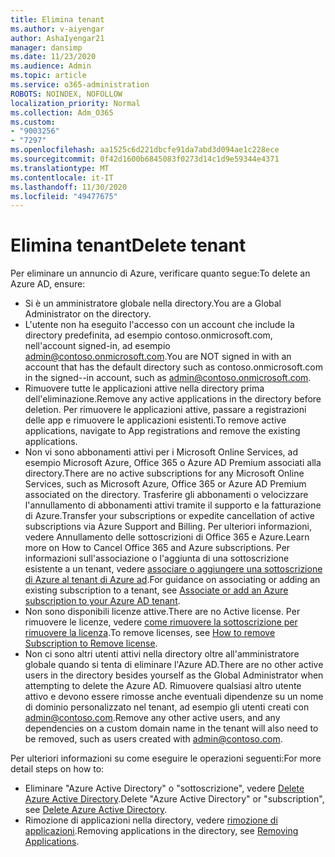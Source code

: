 ```yaml
---
title: Elimina tenant
ms.author: v-aiyengar
author: AshaIyengar21
manager: dansimp
ms.date: 11/23/2020
ms.audience: Admin
ms.topic: article
ms.service: o365-administration
ROBOTS: NOINDEX, NOFOLLOW
localization_priority: Normal
ms.collection: Adm_O365
ms.custom:
- "9003256"
- "7297"
ms.openlocfilehash: aa1525c6d221dbcfe91da7abd3d094ae1c228ece
ms.sourcegitcommit: 0f42d1600b6845083f0273d14c1d9e59344e4371
ms.translationtype: MT
ms.contentlocale: it-IT
ms.lasthandoff: 11/30/2020
ms.locfileid: "49477675"
---
```

# <a name="delete-tenant"></a><span data-ttu-id="fe420-102">Elimina tenant</span><span class="sxs-lookup"><span data-stu-id="fe420-102">Delete tenant</span></span>

<span data-ttu-id="fe420-103">Per eliminare un annuncio di Azure, verificare quanto segue:</span><span class="sxs-lookup"><span data-stu-id="fe420-103">To delete an Azure AD, ensure:</span></span>
- <span data-ttu-id="fe420-104">Si è un amministratore globale nella directory.</span><span class="sxs-lookup"><span data-stu-id="fe420-104">You are a Global Administrator on the directory.</span></span>
- <span data-ttu-id="fe420-105">L'utente non ha eseguito l'accesso con un account che include la directory predefinita, ad esempio contoso.onmicrosoft.com, nell'account signed-in, ad esempio admin@contoso.onmicrosoft.com.</span><span class="sxs-lookup"><span data-stu-id="fe420-105">You are NOT signed in with an account that has the default directory such as contoso.onmicrosoft.com in the signed--in account, such as admin@contoso.onmicrosoft.com.</span></span>
- <span data-ttu-id="fe420-106">Rimuovere tutte le applicazioni attive nella directory prima dell'eliminazione.</span><span class="sxs-lookup"><span data-stu-id="fe420-106">Remove any active applications in the directory before deletion.</span></span> <span data-ttu-id="fe420-107">Per rimuovere le applicazioni attive, passare a registrazioni delle app e rimuovere le applicazioni esistenti.</span><span class="sxs-lookup"><span data-stu-id="fe420-107">To remove active applications, navigate to App registrations and remove the existing applications.</span></span>
- <span data-ttu-id="fe420-108">Non vi sono abbonamenti attivi per i Microsoft Online Services, ad esempio Microsoft Azure, Office 365 o Azure AD Premium associati alla directory.</span><span class="sxs-lookup"><span data-stu-id="fe420-108">There are no active subscriptions for any Microsoft Online Services, such as Microsoft Azure, Office 365 or Azure AD Premium associated on the directory.</span></span> <span data-ttu-id="fe420-109">Trasferire gli abbonamenti o velocizzare l'annullamento di abbonamenti attivi tramite il supporto e la fatturazione di Azure.</span><span class="sxs-lookup"><span data-stu-id="fe420-109">Transfer your subscriptions or expedite cancellation of active subscriptions via Azure Support and Billing.</span></span> <span data-ttu-id="fe420-110">Per ulteriori informazioni, vedere Annullamento delle sottoscrizioni di Office 365 e Azure.</span><span class="sxs-lookup"><span data-stu-id="fe420-110">Learn more on How to Cancel Office 365 and Azure subscriptions.</span></span> <span data-ttu-id="fe420-111">Per informazioni sull'associazione o l'aggiunta di una sottoscrizione esistente a un tenant, vedere [associare o aggiungere una sottoscrizione di Azure al tenant di Azure ad](https://docs.microsoft.com/azure/active-directory/fundamentals/active-directory-how-subscriptions-associated-directory).</span><span class="sxs-lookup"><span data-stu-id="fe420-111">For guidance on associating or adding an existing subscription to a tenant, see [Associate or add an Azure subscription to your Azure AD tenant](https://docs.microsoft.com/azure/active-directory/fundamentals/active-directory-how-subscriptions-associated-directory).</span></span>
- <span data-ttu-id="fe420-112">Non sono disponibili licenze attive.</span><span class="sxs-lookup"><span data-stu-id="fe420-112">There are no Active license.</span></span> <span data-ttu-id="fe420-113">Per rimuovere le licenze, vedere [come rimuovere la sottoscrizione per rimuovere la licenza](https://docs.microsoft.com/azure/active-directory/enterprise-users/directory-delete-howto#delete-a-subscription).</span><span class="sxs-lookup"><span data-stu-id="fe420-113">To remove licenses, see [How to remove Subscription to Remove license](https://docs.microsoft.com/azure/active-directory/enterprise-users/directory-delete-howto#delete-a-subscription).</span></span>
- <span data-ttu-id="fe420-114">Non ci sono altri utenti attivi nella directory oltre all'amministratore globale quando si tenta di eliminare l'Azure AD.</span><span class="sxs-lookup"><span data-stu-id="fe420-114">There are no other active users in the directory besides yourself as the Global Administrator when attempting to delete the Azure AD.</span></span> <span data-ttu-id="fe420-115">Rimuovere qualsiasi altro utente attivo e devono essere rimosse anche eventuali dipendenze su un nome di dominio personalizzato nel tenant, ad esempio gli utenti creati con admin@contoso.com.</span><span class="sxs-lookup"><span data-stu-id="fe420-115">Remove any other active users, and any dependencies on a custom domain name in the tenant will also need to be removed, such as users created with admin@contoso.com.</span></span>

<span data-ttu-id="fe420-116">Per ulteriori informazioni su come eseguire le operazioni seguenti:</span><span class="sxs-lookup"><span data-stu-id="fe420-116">For more detail steps on how to:</span></span>
- <span data-ttu-id="fe420-117">Eliminare "Azure Active Directory" o "sottoscrizione", vedere [Delete Azure Active Directory](https://docs.microsoft.com/azure/active-directory/users-groups-roles/directory-delete-howto).</span><span class="sxs-lookup"><span data-stu-id="fe420-117">Delete "Azure Active Directory" or "subscription",  see [Delete Azure Active Directory](https://docs.microsoft.com/azure/active-directory/users-groups-roles/directory-delete-howto).</span></span>
- <span data-ttu-id="fe420-118">Rimozione di applicazioni nella directory, vedere [rimozione di applicazioni](https://docs.microsoft.com/azure/active-directory/develop/quickstart-remove-app).</span><span class="sxs-lookup"><span data-stu-id="fe420-118">Removing applications in the directory, see [Removing Applications](https://docs.microsoft.com/azure/active-directory/develop/quickstart-remove-app).</span></span> 
